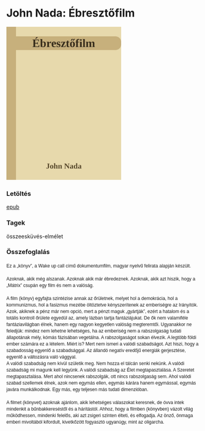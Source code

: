 # <a name="id_1033">John Nada: Ébresztőfilm </a>
<img src="https://github.com/BercziSandor/calibre_lib/raw/main/libs/main/John%20Nada/Ebresztofilm%20%281033%29/cover.jpg" alt="cover" width="300"/>

### Letöltés
[epub](https://github.com/BercziSandor/calibre_lib/raw/main/libs/main/John%20Nada/Ebresztofilm%20%281033%29/Ebresztofilm%20%28Wake%20up%20call%29%20-%20John%20Nada.epub)

### Tagek
összeesküvés-elmélet

### Összefoglalás
<div><div><font class="Apple-style-span" face="'MS Shell Dlg 2', sans-serif"><span class="Apple-style-span" style="font-size: 12px;">Ez a „könyv”, a Wake up call című dokumentumfilm, magyar nyelvű felirata alapján készült.</span></font></div><div><font class="Apple-style-span" face="'MS Shell Dlg 2', sans-serif"><span class="Apple-style-span" style="font-size: 12px;"><br></span></font></div><div><font class="Apple-style-span" face="'MS Shell Dlg 2', sans-serif"><span class="Apple-style-span" style="font-size: 12px;">Azoknak, akik még alszanak. Azoknak akik már ébredeznek. Azoknak, akik azt hiszik, hogy a „Mátrix” csupán egy film és nem a valóság. </span></font></div><div><font class="Apple-style-span" face="'MS Shell Dlg 2', sans-serif"><span class="Apple-style-span" style="font-size: 12px;"><br></span></font></div><div><font class="Apple-style-span" face="'MS Shell Dlg 2', sans-serif"><span class="Apple-style-span" style="font-size: 12px;">A film (könyv) egyfajta szintézise annak az őrületnek, melyet hol a demokrácia, hol a kommunizmus, hol a fasizmus mezébe öltöztetve kényszerítenek az emberiségre az Irányítók. Azok, akiknek a pénz már nem opció, mert a pénzt maguk „gyártják”, ezért a hatalom és a totális kontroll őrülete egyedül az, amely lázban tartja fantáziájukat. De ők nem valamiféle fantáziavilágban élnek, hanem egy nagyon kegyetlen valóság megteremtői. Ugyanakkor ne feledjük: mindez nem lehetne lehetséges, ha az emberiség nem a rabszolgaság tudati állapotának mély, kómás fázisában vegetálna. A rabszolgaságot sokan élvezik. A legtöbb földi ember számára ez a lételem. Miért is? Mert nem ismeri a valódi szabadságot. Azt hiszi, hogy a szabadosság egyenlő a szabadsággal. Az állandó negatív eredőjű energiák gerjesztése, egyenlő a változásra való vággyal.</span></font></div><div><font class="Apple-style-span" face="'MS Shell Dlg 2', sans-serif"><span class="Apple-style-span" style="font-size: 12px;">A valódi szabadság nem kívül születik meg. Nem hozza el tálcán senki nekünk. A valódi szabadság mi magunk kell legyünk. A valódi szabadság az Élet megtapasztalása. A Szeretet megtapasztalása. Mert ahol nincsenek rabszolgák, ott nincs rabszolgaság sem. Ahol valódi szabad szellemek élnek, azok nem egymás ellen, egymás kárára hanem egymással, egymás javára munkálkodnak. Egy más, egy teljesen más tudati dimenzióban.</span></font></div><div><font class="Apple-style-span" face="'MS Shell Dlg 2', sans-serif"><span class="Apple-style-span" style="font-size: 12px;"><br></span></font></div><div><font class="Apple-style-span" face="'MS Shell Dlg 2', sans-serif"><span class="Apple-style-span" style="font-size: 12px;">A filmet (könyvet) azoknak ajánlom, akik lehetséges válaszokat keresnek, de óvva intek mindenkit a bűnbakkereséstől és a hárítástól. Ahhoz, hogy a filmben (könyvben) vázolt világ működhessen, mindenki felelős, aki azt zsigeri szinten élteti, és elfogadja. Az önző, önmaga emberi mivoltából kifordult, kivetkőzött fogyasztó ugyanúgy, mint az oligarcha.</span></font></div><div style="font-family: 'MS Shell Dlg 2', sans-serif; font-size: 12px; "><br></div></div>



